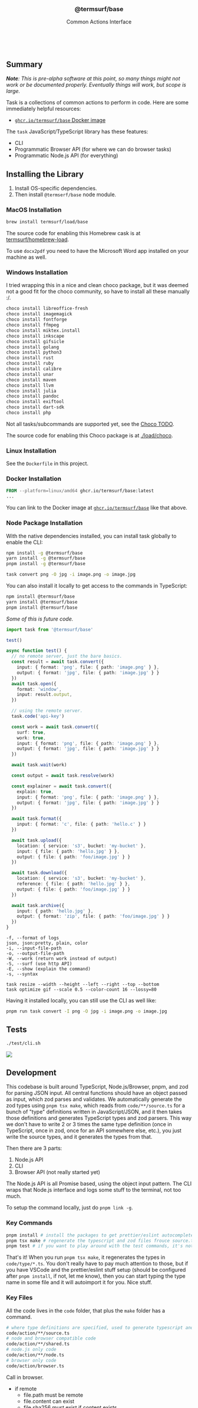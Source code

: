 
<br/>
<br/>
<br/>
<br/>
<br/>
<br/>
<br/>

<h3 align='center'>@termsurf/base</h3>
<p align='center'>
  Common Actions Interface
</p>

<br/>
<br/>
<br/>

## Summary

_**Note**: This is pre-alpha software at this point, so many things might not work or be documented properly. Eventually things will work, but scope is large._

Task is a collections of common actions to perform in code. Here are some immediately helpful resources:

- [`ghcr.io/termsurf/base` Docker image](https://ghcr.io/termsurf/base)

The `task` JavaScript/TypeScript library has these features:

- CLI
- Programmatic Browser API (for where we can do browser tasks)
- Programmatic Node.js API (for everything)

## Installing the Library

1. Install OS-specific dependencies.
2. Then install `@termserf/base` node module.

### MacOS Installation

```bash
brew install termsurf/load/base
```

The source code for enabling this Homebrew cask is at [termsurf/homebrew-load](https://github.com/termsurf/homebrew-load/blob/make/Casks/base.rb).

To use `docx2pdf` you need to have the Microsoft Word app installed on your machine as well.

### Windows Installation

I tried wrapping this in a nice and clean choco package, but it was deemed not a good fit for the choco community, so have to install all these manually :/.

```bash
choco install libreoffice-fresh
choco install imagemagick
choco install fontforge
choco install ffmpeg
choco install miktex.install
choco install inkscape
choco install gifsicle
choco install golang
choco install python3
choco install rust
choco install ruby
choco install calibre
choco install unar
choco install maven
choco install llvm
choco install julia
choco install pandoc
choco install exiftool
choco install dart-sdk
choco install php
```

Not all tasks/subcommands are supported yet, see the [Choco TODO](https://github.com/termsurf/base#todo-choco).

The source code for enabling this Choco package is at [./load/choco](https://github.com/termsurf/base/tree/make/load/choco).

### Linux Installation

See the `Dockerfile` in this project.

### Docker Installation

```Dockerfile
FROM --platform=linux/amd64 ghcr.io/termsurf/base:latest
...
```

You can link to the Docker image at [`ghcr.io/termsurf/base`](https://ghcr.io/termsurf/base) like that above.

### Node Package Installation

With the native dependencies installed, you can install task globally to enable the CLI:

```bash
npm install -g @termsurf/base
yarn install -g @termsurf/base
pnpm install -g @termsurf/base
```

```bash
task convert png -O jpg -i image.png -o image.jpg
```

You can also install it locally to get access to the commands in TypeScript:

```bash
npm install @termsurf/base
yarn install @termsurf/base
pnpm install @termsurf/base
```

_Some of this is future code._

```ts
import task from '@termsurf/base'

test()

async function test() {
  // no remote server, just the bare basics.
  const result = await task.convert({
    input: { format: 'png', file: { path: 'image.png' } },
    output: { format: 'jpg', file: { path: 'image.jpg' } }
  })
  await task.open({
    format: 'window',
    input: result.output,
  })

  // using the remote server.
  task.code('api-key')

  const work = await task.convert({
    surf: true,
    work: true,
    input: { format: 'png', file: { path: 'image.png' } },
    output: { format: 'jpg', file: { path: 'image.jpg' } }
  })

  await task.wait(work)

  const output = await task.resolve(work)

  const explainer = await task.convert({
    explain: true,
    input: { format: 'png', file: { path: 'image.png' } },
    output: { format: 'jpg', file: { path: 'image.jpg' } }
  })

  await task.format({
    input: { format: 'c', file: { path: 'hello.c' } }
  })

  await task.upload({
    location: { service: 's3', bucket: 'my-bucket' },
    input: { file: { path: 'hello.jpg' } },
    output: { file: { path: 'foo/image.jpg' } }
  })

  await task.download({
    location: { service: 's3', bucket: 'my-bucket' },
    reference: { file: { path: 'hello.jpg' } },
    output: { file: { path: 'foo/image.jpg' } }
  })

  await task.archive({
    input: { path: 'hello.jpg' },
    output: { format: 'zip', file: { path: 'foo/image.jpg' } }
  })
}
```

```
-f, --format of logs
json, json:pretty, plain, color
-i, --input-file-path
-o, --output-file-path
-W, --work (return work instead of output)
-S, --surf (use http API)
-E, --show (explain the command)
-s, --syntax

task resize --width --height --left --right --top --bottom
task optimize gif --scale 0.5 --color-count 16 --lossy=80
```

Having it installed locally, you can still use the CLI as well like:

```bash
pnpm run task convert -I png -O jpg -i image.png -o image.jpg
```

## Tests

```bash
./test/cli.sh
```

<img src='https://github.com/termsurf/base/blob/make/view/test-line.gif?raw=true' />

## Development

This codebase is built around TypeScript, Node.js/Browser, pnpm, and zod for parsing JSON input. All central functions should have an object passed as input, which zod parses and validates. We automatically generate the zod types using `pnpm tsx make`, which reads from `code/**/source.ts` for a bunch of "type" definitions written in JavaScript/JSON, and it then takes those definitions and generates TypeScript types and zod parsers. This way we don't have to write 2 or 3 times the same type definition (once in TypeScript, once in zod, once for an API somewhere else, etc.), you just write the source types, and it generates the types from that.

Then there are 3 parts:

1. Node.js API
2. CLI
3. Browser API (not really started yet)

The Node.js API is all Promise based, using the object input pattern. The CLI wraps that Node.js interface and logs some stuff to the terminal, not too much.

To setup the command locally, just do `pnpm link -g`.

### Key Commands

```bash
pnpm install # install the packages to get prettier/eslint autocomplete in vscode!
pnpm tsx make # regenerate the typescript and zod files frouce source.ts files.
pnpm test # if you want to play around with the test commands, it's not finished yet.
```

That's it! When you run `pnpm tsx make`, it regenerates the types in `code/type/*.ts`. You don't really have to pay much attention to those, but if you have VSCode and the prettier/eslint stuff setup (should be configured after `pnpm install`, if not, let me know), then you can start typing the type name in some file and it will autoimport it for you. Nice stuff.

### Key Files

All the code lives in the `code` folder, that plus the `make` folder has a command.

```bash
# where type definitions are specified, used to generate typescript and zod files
code/action/**/source.ts
# node and browser compatible code
code/action/**/shared.ts
# node.js only code
code/action/**/node.ts
# browser only code
code/action/browser.ts
```

Call in browser.

- if remote
  - file.path must be remote
  - file.content can exist
  - file.sha256 must exist if content exists
- if not remote
  - file.path must be remote
    - fetch file through server
  - file.content can exist
  - file.sha256 not necessary

```ts
import {
  ConvertFontWithFontForgeBrowserInput,
  ConvertFontWithFontForgeBrowserInputResolver,
  ConvertFontWithFontForgeBrowserLocalInput,
  ConvertFontWithFontForgeBrowserOutputResolver,
  ConvertFontWithFontForgeBrowserRemoteInput,
} from '~/code/type/index.js'
import { buildRequestToConvert } from '../shared.js'
import { resolveWorkFileAsBlob } from '~/code/tool/shared/work.js'
import kink from '~/code/tool/shared/kink.js'

export async function convertFontWithFontForgeBrowser(
  source: ConvertFontWithFontForgeBrowserInput,
) {
  const input = ConvertFontWithFontForgeBrowserInputResolver().parse(source)

  switch (input.handle) {
    case 'remote':
      return await convertFontWithFontForgeBrowserRemote(input)
    default:
      return await convertFontWithFontForgeBrowserLocal(input)
  }
}

export async function convertFontWithFontForgeBrowserRemote(
  input: ConvertFontWithFontForgeBrowserRemoteInput,
) {
  const request = buildRequestToConvert(input)
  const content = await resolveWorkFileAsBlob(request)

  return ConvertFontWithFontForgeBrowserOutputResolver().parse({
    file: {
      content,
    },
  })
}

export async function convertFontWithFontForgeBrowserLocal(
  input: ConvertFontWithFontForgeBrowserLocalInput,
) {
  throw kink('task_not_implemented', {
    task: 'convertFontWithFontForgeBrowserLocal',
  })
}
```

Call in nodejs.

- if remote
  - file.path can be local or remote
  - file.content can exist
  - file.sha256 must exist if content exists
- if not remote
  - if external
    - file.path must be remote
    - file.content can exist
    - file.sha256 if content exists
  - if not external
    - file.path can be local or remote
    - file.content can exist
    - file.sha256 if content exists

```ts
import {
  ConvertFontWithFontForgeNodeInput,
  ConvertFontWithFontForgeNodeInputResolver,
  ConvertFontWithFontForgeNodeOutputResolver,
  ConvertFontWithFontForgeNodeLocalInternalInput,
  ConvertFontWithFontForgeNodeLocalExternalInput,
  ConvertFontWithFontForgeNodeLocalInputResolver,
  ConvertFontWithFontForgeNodeRemoteInput,
  ConvertFontWithFontForgeNodeClientInputResolver,
} from '~/code/type/index.js'
import { buildCommandToConvertFontWithFontForge } from './shared.js'
import { runCommandSequence } from '~/code/tool/node/command.js'
import {
  resolveInputForConvertLocalNode,
  resolveInputForConvertRemoteNode,
} from '../tool/node.js'
import { extend } from '~/code/tool/shared/object.js'
import { buildRequestToConvert } from '../shared.js'
import { resolveWorkFileNode } from '~/code/tool/node/request.js'

export async function convertFontWithFontForgeNode(
  source: ConvertFontWithFontForgeNodeInput,
) {
  const input = ConvertFontWithFontForgeNodeInputResolver().parse(source)

  switch (input.handle) {
    case 'remote':
      return await convertFontWithFontForgeNodeRemote(input)
    case 'external':
      return await convertFontWithFontForgeNodeLocalExternal(input)
    default:
      return await convertFontWithFontForgeNodeLocalInternal(input)
  }
}

async function convertFontWithFontForgeNodeLocalExternal(
  source: ConvertFontWithFontForgeNodeLocalExternalInput,
) {
  const input = await resolveInputForConvertLocalNode(source)
  return await convertFontWithFontForgeNodeLocal(input)
}

async function convertFontWithFontForgeNodeLocalInternal(
  source: ConvertFontWithFontForgeNodeLocalInternalInput,
) {
  const input = await resolveInputForConvertLocalNode(source)
  return await convertFontWithFontForgeNodeLocal(input)
}

export async function convertFontWithFontForgeNodeRemote(
  source: ConvertFontWithFontForgeNodeRemoteInput,
) {
  const input = await resolveInputForConvertRemoteNode(source)
  const clientInput =
    ConvertFontWithFontForgeNodeClientInputResolver().parse(
      extend(input, { handle: 'client' }),
    )

  const request = buildRequestToConvert(clientInput)
  await resolveWorkFileNode(request, input.output.file.path)

  return ConvertFontWithFontForgeNodeOutputResolver().parse({
    file: {
      path: input.output.file.path,
    },
  })
}

export async function convertFontWithFontForgeNodeLocal(input) {
  const localInput =
    ConvertFontWithFontForgeNodeLocalInputResolver().parse(input)

  const sequence =
    await buildCommandToConvertFontWithFontForge(localInput)

  await runCommandSequence(sequence)

  return ConvertFontWithFontForgeNodeOutputResolver().parse({
    file: {
      path: localInput.output.file.path,
    },
  })
}
```

### Task Organization

Each task in Node.js basically starts from one of the top simple action methods:

- `compile`
- `format`
- `convert`
- etc.

First it takes the `input` from the top-level call, and parses the input and passes the parsed input to the implementation task like `convertImageWithImageMagick`. Then that function checks for the `surf` argument, and if present, it branches to make a remote API call against `task.surf`. This serializes all local file paths into readable streams for upload, but keeps remote file paths unchanged. No further input parsing occurs after the first two top-level parsings.

If the `surf` parameter is not present, then it branche into the "local" API call, to the file system or a system command. So we have basically:

```
convert(source)
  input = parse(source)
  convertImageWithImageMagick(input)
    if input.surf
      convertImageWithImageMagickRemote(input)
        request = buildRequestToConvertWithImageMagickRemote(input)
        if input.show
          return request
        return makeRequest(request)
    else
      convertImageWithImageMagickLocal(input)
        command = buildCommandToConvertWithImageMagickLocal(input)
        if input.show
          return command
        return runCommand(command)
```

The remote method such as `convertImageWithImageMagickRemote` converts the local file paths to streams, and updates some input properties. Likewise, `convertImageWithImageMagickLocal` takes the input and converts some file data to local paths.

If the top-level command gets a `show` property, then it returns the `buildX` result instead. The top-level `code` property is to pass an auth token to requests.

The functions are stored in different places:

- `convert`: `code/action/convert/node.ts`
- `convertInternal`: `code/action/convert/node.ts`
- `convertImageWithImageMagick`: `code/action/convert/image/node.ts`
- `convertImageWithImageMagickRemote`: `code/action/convert/image/node.ts`
- `convertImageWithImageMagickLocal`: `code/action/convert/image/node.ts`
- `buildRequestToConvertWithImageMagickRemote`: `code/action/convert/image/shared.ts`
- `buildCommandToConvertWithImageMagickLocal`: `code/action/convert/image/shared.ts`
- `convert_image_with_image_magick`: `code/action/convert/image/source.ts`

In addition, it is actually called `convertInternal`, beccause of the way we need a TypeScript interface to everything with `convert` and under the hood it uses the parser with `convertInternal`. Then there are "source" types for defining type definitions for zod and TypeScript.

### Adding a new Task

To add a new task, just place it in either of the shared/no/browser folders, and add a source type definition for the input. Run `pnpm tsx make` to generate the types. Then just write the code to implement the command. If the command invokes a CLI tool, you can create two functions:

1. Build the command.
2. Run the command.

The building part just creates an array of CLI arguments. The Run command takes those args and runs them and interprets any CLI output if there is some.

There are some basic tests against files in the `test` directory, just manual tests pretty much at the moment.

You don't need to run Docker to develop this, you can just install the tools on your computer to develop locally.

### Choco

To trigger this build and publishing, the build needs to be run manually.

- [Choco package creation discord](https://discord.com/channels/778552361454141460/897088817293574154)

## TODO

- add unarchive commands
  - see `unar`, `atool`, `zip`, `patool`, and `7z` CLI tool docs
- add archive creation commands
  - same tools as unarchiving
- add minify commands
  - css: https://github.com/css/csso [benchmarks](https://github.com/GoalSmashers/css-minification-benchmark)
  - js: probably `@swc/core` from [here](https://github.com/privatenumber/minification-benchmarks?tab=readme-ov-file)
  - just use the docs to define the input option types. If it's not a command, just define a function with the input types and call the library function.
  - could support multiple minifiers later.
- sanitize html command (started this one, just search for "sanitize")
  - https://www.npmjs.com/package/sanitize-html
- add format code commands
  - black for python
  - config files for ktfmt and clang-format
  - prettier API options for javascript and others
  - etc.
- add compile commands (these are mostly done)
- add spreadsheet conversion commands
  - xlsx.js API
- add disassemble command
  - `objdump` CLI: https://man7.org/linux/man-pages/man1/objdump.1.html
    - https://unix.stackexchange.com/questions/763259/what-are-the-possible-objdump-demangle-styles
- add crypto commands
  - see the `node-forge` package APIs
- add decompress commands
  - see the `fflate` package APIs, started in `code/action/archive/loc/browser.ts`
- add compress commands
  - fflate

### TODO (Choco)

- add support for
  - swift
  - clang-format
  - rustfmt
  - asmfmt
  - shfmt
  - the pip installed commands
  - rubocop

Compare `load/choco/base.nuspec` with the `Dockerfile` to see all what's missing. If you know how to install those, please feel free to add.

### TODO (Ubuntu)

- create an [ubuntu package](https://earthly.dev/blog/creating-and-hosting-your-own-deb-packages-and-apt-repo/)

## License

MIT

## TermSurf

This is being developed by the folks at [TermSurf](https://term.surf), a
California-based project for helping humanity master information and
computation. Find us on [Twitter](https://twitter.com/termsurf),
[LinkedIn](https://www.linkedin.com/company/termsurf), and
[Facebook](https://www.facebook.com/termsurf). Check out our other
[GitHub projects](https://github.com/termsurf) as well!
